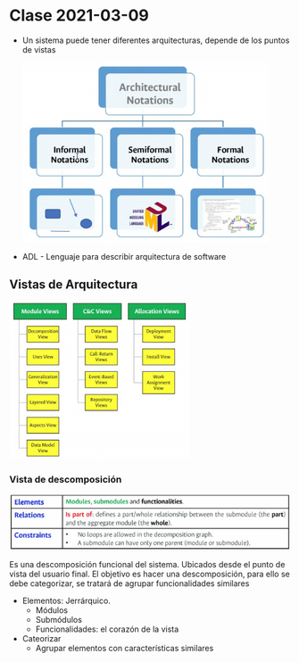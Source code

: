 # Clase 2021-03-09

- Un sistema puede tener diferentes arquitecturas, depende de los puntos de vistas

  ![Notación de arquitectura](images/00D.png)

- ADL - Lenguaje para describir arquitectura de software

## Vistas de Arquitectura

![representación 1](images/00E.png)

### Vista de descomposición

![Tabla explicativa](images/00F.png)

Es una descomposición funcional del sistema. Ubicados desde el punto de vista del usuario final. El objetivo es hacer una descomposición, para ello se debe categorizar, se tratará de agrupar funcionalidades similares

- Elementos: Jerrárquico.
  - Módulos
  - Submódulos
  - Funcionalidades: el corazón de la vista
- Cateorizar
  - Agrupar elementos con características similares